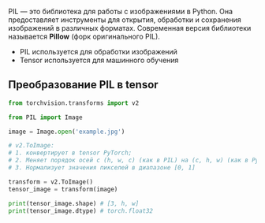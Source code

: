 PIL — это библиотека для работы с изображениями в Python. Она предоставляет инструменты для открытия, обработки и сохранения изображений в различных форматах. Современная версия библиотеки называется **Pillow** (форк оригинального PIL).

* PIL используется для обработки изображений
* Tensor используется для машинного обучения
## Преобразование PIL в tensor

```python
from torchvision.transforms import v2

from PIL import Image

image = Image.open('example.jpg')

# v2.ToImage:
# 1. конвертирует в tensor PyTorch;
# 2. Меняет порядок осей с (h, w, c) (как в PIL) на (c, h, w) (как в PyTorch)
# 3. Нормализует значения пикселей в диапазоне [0, 1]

transform = v2.ToImage()
tensor_image = transform(image)

print(tensor_image.shape) # [3, h, w]
print(tensor_image.dtype) # torch.float32

```